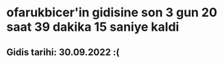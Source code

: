 # ofarukbicer'in gidisine son 3 gun 20 saat 39 dakika 15 saniye kaldi

## Gidis tarihi: 30.09.2022 :(